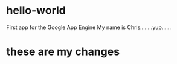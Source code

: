 # hello-world
First app for the Google App Engine
My name is Chris........yup......
# these are my changes

